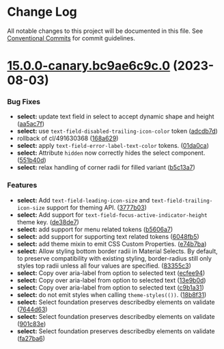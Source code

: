 # Change Log

All notable changes to this project will be documented in this file.
See [Conventional Commits](https://conventionalcommits.org) for commit guidelines.

# [15.0.0-canary.bc9ae6c9c.0](https://github.com/material-components/material-components-web/compare/v14.0.0...v15.0.0-canary.bc9ae6c9c.0) (2023-08-03)

### Bug Fixes

* **select:** update text field in select to accept dynamic shape and height ([aa5ac7f](https://github.com/material-components/material-components-web/commit/aa5ac7fe52b870752cd578715ad1760731c63aa5))
* **select:** use `text-field-disabled-trailing-icon-color` token ([adcdb7d](https://github.com/material-components/material-components-web/commit/adcdb7db997f3d471346b05f7b8aefec522a96c2))
* rollback of cl/491630368 ([168a629](https://github.com/material-components/material-components-web/commit/168a629a45d885cb6d8778c2d3a75ddf1cd2992a))
* **select:** apply `text-field-error-label-text-color` tokens. ([01da0ca](https://github.com/material-components/material-components-web/commit/01da0cabb367ea0a250885d9ee35a20913f87549))
* **select:** Attribute `hidden` now correctly hides the select component. ([551b40d](https://github.com/material-components/material-components-web/commit/551b40d180a02c45f0432e5e49c35cfd3fb5c2b0))
* **select:** relax handling of corner radii for filled variant ([b5c13a7](https://github.com/material-components/material-components-web/commit/b5c13a7a88fdf69bb5515df1dcbb8ce655cfe22c))

### Features

* **select:** Add `text-field-leading-icon-size` and `text-field-trailing-icon-size` support for theming API. ([3777b03](https://github.com/material-components/material-components-web/commit/3777b03cbed27a4569a72535c51ce7c33510fc76))
* **select:** Add support for `text-field-focus-active-indicator-height` theme key. ([de38de7](https://github.com/material-components/material-components-web/commit/de38de7584a5552e93a3f92db5fb9d397fa2e986))
* **select:** add support for menu related tokens ([b5606a7](https://github.com/material-components/material-components-web/commit/b5606a793c301932f9f28a2f7f55b37201fe2634))
* **select:** add support for supporting text related tokens ([6048fb5](https://github.com/material-components/material-components-web/commit/6048fb5638e16e5eb1637cc2f617bc56e2955fb4))
* **select:** add theme mixin to emit CSS Custom Properties. ([e74b7ba](https://github.com/material-components/material-components-web/commit/e74b7ba7e4ffb1999c0ef80f45e2b08b01353930))
* **select:** Allow styling bottom border radii in Material Selects. By default, to preserve compatibility with existing styling, border-radius still only styles top radii unless all four values are specified. ([83355c3](https://github.com/material-components/material-components-web/commit/83355c32274a6b461016e449f663a389427364ba))
* **select:** Copy over aria-label from option to selected text ([ecfee94](https://github.com/material-components/material-components-web/commit/ecfee946fb16d47fa35a2f53d4d1ed3f5ecf7a9e))
* **select:** Copy over aria-label from option to selected text ([13e9b0d](https://github.com/material-components/material-components-web/commit/13e9b0d1f2d795ecf7b9ab782e1dda0f25b603b1))
* **select:** Copy over aria-label from option to selected text ([c9b1a31](https://github.com/material-components/material-components-web/commit/c9b1a31e424b9e90c4a112cd3175fffae112af88))
* **select:** do not emit styles when calling `theme-styles(())`. ([18b8f31](https://github.com/material-components/material-components-web/commit/18b8f31e17972cdd2db5cae3c584035b535bf44b))
* **select:** Select foundation preserves describedby elements on validate ([7644d63](https://github.com/material-components/material-components-web/commit/7644d63d5a4eed96766ec063ce76b8e22e362b46))
* **select:** Select foundation preserves describedby elements on validate ([901c83e](https://github.com/material-components/material-components-web/commit/901c83e770dd7c0326c2013eaa5d7bf9dca30a6d))
* **select:** Select foundation preserves describedby elements on validate ([fa27ba6](https://github.com/material-components/material-components-web/commit/fa27ba61d48c66d0d56b93039738380285d9ad4a))
